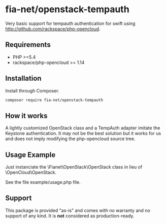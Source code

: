 # fia-net/openstack-tempauth
Very basic support for tempauth authentication for swift using
http://github.com/rackspace/php-opencloud.

## Requirements
* PHP >=5.4
* rackspace/php-opencloud >= 1.14

## Installation
Install through Composer.

```bash
composer require fia-net/openstack-tempauth
```
## How it works
A lightly customized OpenStack class and a TempAuth adapter imitate the
Keystone authentication. It may not be the best solution but it works
for us and does not imply modifying the php-opencloud source tree.

## Usage Example
Just instanciate the \Fianet\OpenStack\OpenStack class in lieu of
\OpenCloud\OpenStack.

See the file example/usage.php file.


## Support
This package is provided "as-is" and comes with no warranty and no
support of any kind. It is **not** considered as production-ready.

